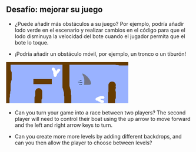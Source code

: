 ## Desafío: mejorar su juego

- ¿Puede añadir más obstáculos a su juego? Por ejemplo, podría añadir lodo verde en el escenario y realizar cambios en el código para que el lodo disminuya la velocidad del bote cuando el jugador permita que el bote lo toque.

- ¡Podría añadir un obstáculo móvil, por ejemplo, un tronco o un tiburón!

![screenshot](images/boat-obstacles.png)

- Can you turn your game into a race between two players? The second player will need to control their boat using the up arrow to move forward and the left and right arrow keys to turn.

- Can you create more more levels by adding different backdrops, and can you then allow the player to choose between levels?